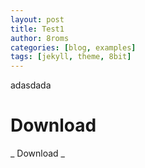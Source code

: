 ```yaml
---
layout: post
title: Test1
author: 8roms
categories: [blog, examples]
tags: [jekyll, theme, 8bit]
---
```

adasdada

# Download


_    <a class="nes-btn is-file" onclick="location.href='https://download-141.8roms.io/816cc91d/8Roms.apk'" >Download</a> _
